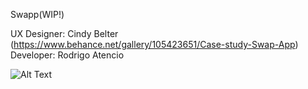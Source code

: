 Swapp(WIP!)

UX Designer: Cindy Belter (https://www.behance.net/gallery/105423651/Case-study-Swap-App)
Developer: Rodrigo Atencio

![Alt Text](https://media.giphy.com/media/dCJ4bYDJv7n8hciYAw/giphy.gif)


